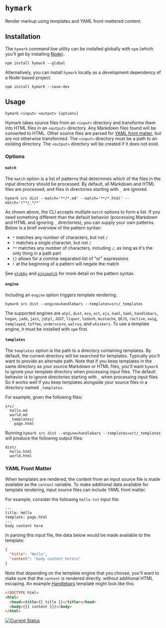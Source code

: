 # `hymark`

Render markup using templates and YAML front-mattered content.

## Installation

The `hymark` command line utility can be installed globally with `npm` (which you'll get by installing [Node](http://nodejs.org/)).

    npm install hymark --global

Alternatively, you can install `hymark` locally as a development dependency of a Node-based project.

    npm install hymark --save-dev

## Usage

    hymark <input> <output> [options]

Hymark takes source files from an `<input>` directory and transforms them into HTML files in an `<output>` directory.  Any Markdown files found will be converted to HTML.  Other source files are parsed for [YAML front matter](#yaml-front-matter), but are not otherwise transformed.  The `<input>` directory must be a path to an existing directory.  The `<output>` directory will be created if it does not exist.

### Options

#### <a id='match'>`match`</a>

The `match` option is a list of patterns that determines which of the files in the input directory should be processed.  By default, all Markdown and HTML files are processed, and files in directories starting with `_` are ignored.

    hymark src dist --match='**/*.md' --match='**/*.html' --match='!**/_*/*'

As shown above, the CLI accepts multiple `match` options to form a list.  If you need something different than the default behavior (processing Markdown and HTML and ignoring `_` directories), you can supply your own patterns.  Below is a brief overview of the pattern syntax:

 * `*` matches any number of characters, but not `/`
 * `?` matches a single character, but not `/`
 * `**` matches any number of characters, including `/`, as long as it's the only thing in a path part
 * `{}` allows for a comma-separated list of "or" expressions
 * `!` at the beginning of a pattern will negate the match

See [`globby`](https://www.npmjs.org/package/globby#readme) and [`minimatch`](https://www.npmjs.org/package/minimatch#readme) for more detail on the pattern syntax.

#### <a id='engine'>`engine`</a>

Including an `engine` option triggers template rendering.

    hymark src dist --engine=handlebars --templates=src/_templates

The supported engines are `atpl`, `dust`, `eco`, `ect`, `ejs`, `haml`, `haml`, `handlebars`, `hogan`, `jade`, `jazz`, `jqtpl`, `JUST`, `liquor`, `lodash`, `mustache`, `QEJS`, `ractive`, `swig`, `templayed`, `toffee`, `underscore`, `walrus`, and `whiskers`.  To use a template engine, it must be installed with `npm` first.

#### <a id='templates'>`templates`</a>

The `templates` option is the path to a directory containing templates.  By default, the current directory will be searched for templates.  Typically you'll want to provide an alternate path.  Note that if you keep templates in the same directory as your source Markdown or HTML files, you'll want `hymark` to ignore your template directory when processing input files.  The default behavior is to ignore directories starting with `_` when processing input files.  So it works well if you keep templates alongside your source files in a directory named `_templates`.

For example, given the following files:

    src/
      hello.md
      world.md
      _templates/
        page.html

Running `hymark src dist --engine=handlebars --templates=src/_templates` will produce the following output files:

    dist/
      hello.html
      world.html

### <a id='yaml-front-matter'>YAML Front Matter</a>

When templates are rendered, the content from an input source file is made available as the `content` variable.  To make additional data available for template rendering, input source files can include YAML front matter.

For example, consider the following `hello.txt` input file:

    ---
    title: Hello
    template: page.html
    ---
    body content here

In parsing this input file, the data below would be made available to the template:

```json
{
  "title": "Hello",
  "content": "body content here\n"
}
```

Note that depending on the template engine that you choose, you'll want to make sure that the `content` is rendered directly, without additional HTML escaping.  An example [Handlebars](http://handlebarsjs.com/) template might look like this:

```html
<!DOCTYPE html>
<html>
  <head><title>{{ title }}</title></head>
  <body>{{{ content }}}</body>
</html>
```


[![Current Status](https://secure.travis-ci.org/tschaub/hymark.png?branch=master)](https://travis-ci.org/tschaub/hymark)
